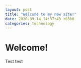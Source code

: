 ```yaml
---
layout: post
title: "Welcome to my new site!"
date: 2020-09-14 14:37:43 +0300
categories: technology
---
```


# Welcome!

Test test